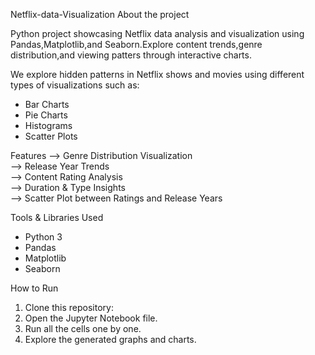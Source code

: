 Netflix-data-Visualization
About the project

Python project showcasing Netflix data analysis and visualization using Pandas,Matplotlib,and Seaborn.Explore content trends,genre distribution,and viewing patters through interactive charts.

We explore hidden patterns in Netflix shows and movies using different types of visualizations such as:
- Bar Charts
- Pie Charts
- Histograms
- Scatter Plots

Features
--> Genre Distribution Visualization  
--> Release Year Trends  
--> Content Rating Analysis  
--> Duration & Type Insights  
--> Scatter Plot between Ratings and Release Years  

Tools & Libraries Used
- Python 3  
- Pandas  
- Matplotlib  
- Seaborn  

 How to Run
1. Clone this repository:
2. Open the Jupyter Notebook file.
3. Run all the cells one by one.
4. Explore the generated graphs and charts.


